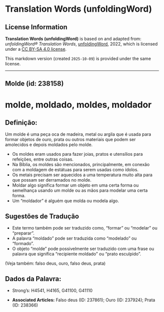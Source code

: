 # Translation Words (unfoldingWord)

## License Information

**Translation Words (unfoldingWord)** is based on and adapted from: _unfoldingWord® Translation Words_, [unfoldingWord](https://unfoldingword.org/utw), 2022, which is licensed under a [CC BY-SA 4.0 license](https://creativecommons.org/licenses/by-sa/4.0/legalcode.en).

This markdown version (created `2025-10-09`) is provided under the same license.



--------------------------------

## Molde (id: 238158)

molde, moldado, moldes, moldador
================================

Definição:
----------

Um molde é uma peça oca de madeira, metal ou argila que é usada para formar objetos de ouro, prata ou outros materiais que podem ser amolecidos e depois moldados pelo molde.

* Os moldes eram usados para fazer joias, pratos e utensílios para refeições, entre outras coisas.
* Na Bíblia, os moldes são mencionados, principalmente, em conexão com a moldagem de estátuas para serem usadas como ídolos.
* Os metais precisam ser aquecidos a uma temperatura muito alta para que possam ser derramados no molde.
* Moldar algo significa formar um objeto em uma certa forma ou semelhança usando um molde ou as mãos para modelar uma certa forma.
* Um “moldador” é alguém que molda ou modela algo.

Sugestões de Tradução
---------------------

* Este termo também pode ser traduzido como, “formar” ou “modelar” ou “preparar”.
* A palavra “moldado” pode ser traduzida como “modelado” ou “formado”.
* O objeto “molde” pode possivelmente ser traduzido com uma frase ou palavra que significa “recipiente moldado” ou “prato esculpido”.

(Veja também: falso deus, ouro, falso deus, prata)

Dados da Palavra:
-----------------

* Strong’s: H4541, H4165, G41100, G41110

* **Associated Articles:** Falso deus (ID: 237861); Ouro (ID: 237924); Prata (ID: 238366)

